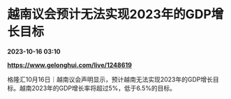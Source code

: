 # 越南议会预计无法实现2023年的GDP增长目标

**2023-10-16 03:10**

**https://www.gelonghui.com/live/1248619**

格隆汇10月16日｜越南议会声明显示，预计越南无法实现2023年的GDP增长目标。越南2023年的GDP增长率将超过5%，低于6.5%的目标。